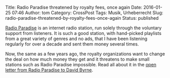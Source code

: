 Title: Radio Paradise threatened by royalty fees, once again
Date: 2016-01-25 07:46
Author: tom
Category: CrossPost
Tags: Musik, Urheberrecht
Slug: radio-paradise-threatened-by-royalty-fees-once-again
Status: published

[Radio Paradise](http://www.radioparadise.com) is an internet radio
station, run solely through the voluntary support from listeners. It is
such a good station, with hand-picked playlists from a great variety of
genres and no ads, that I have been listening regularly for over a
decade and sent them money several times.

Now, the same as a few years ago, the royalty organizations want to
change the deal on how much money they get and it threatens to make
small stations such as Radio Paradise impossible. Read all about it in
the [open letter from Radio Paradise to David
Byrne](http://www.radioparadise.com/byrne).

